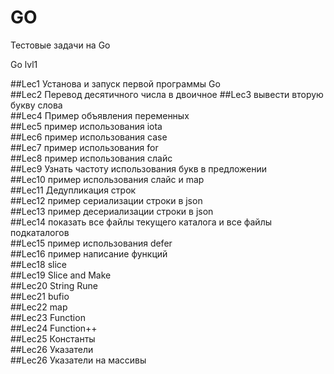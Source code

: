 # GO

Тестовые задачи на Go

Go lvl1 

##Lec1 Установа и запуск первой программы Go  
##Lec2 Перевод десятичного числа в двоичное
##Lec3 вывести вторую букву слова  
##Lec4 Пример объявления переменных  
##Lec5 пример использования iota  
##Lec6 пример использования case  
##Lec7 пример использования for  
##Lec8 пример использования слайс  
##Lec9 Узнать частоту использования букв в предложении  
##Lec10 пример использования слайс и map  
##Lec11 Дедупликация строк  
##Lec12 пример сериализации строки в json  
##Lec13 пример десериализации строки в json  
##Lec14 показать все файлы текущего каталога и все файлы подкаталогов  
##Lec15 пример использования defer  
##Lec16 пример написание функций  
##Lec18 slice  
##Lec19 Slice and Make  
##Lec20 String Rune  
##Lec21 bufio  
##Lec22 map  
##Lec23 Function  
##Lec24 Function++  
##Lec25 Константы  
##Lec26 Указатели  
##Lec26 Указатели на массивы  
  
